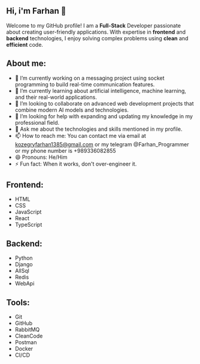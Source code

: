 ## Hi, i'm Farhan 👋
Welcome to my GitHub profile! I am a **Full-Stack** Developer passionate about creating user-friendly applications. With expertise in **frontend** and **backend** technologies, I enjoy solving complex problems using **clean** and **efficient** code.

## **About me:**
- 🔭 I’m currently working on a messaging project using socket programming to build real-time communication features.
- 🌱 I’m currently learning about artificial intelligence, machine learning, and their real-world applications.
- 👯 I’m looking to collaborate on advanced web development projects that combine modern AI models and technologies.
- 🤔 I’m looking for help with expanding and updating my knowledge in my professional field.
- 💬 Ask me about the technologies and skills mentioned in my profile.
- 📫 How to reach me: You can contact me via email at kozegryfarhan1385@gmail.com or my telegram @Farhan_Programmer or my phone number is +989336082855
- 😄 Pronouns: He/Him
- ⚡ Fun fact: When it works, don't over-engineer it.

## **Frontend:**
- HTML
- CSS
- JavaScript
- React
- TypeScript

## **Backend:**
- Python
- Django
- AllSql
- Redis
- WebApi

## **Tools:**
- Git
- GitHub
- RabbitMQ
- CleanCode
- Postman
- Docker
- CI/CD
